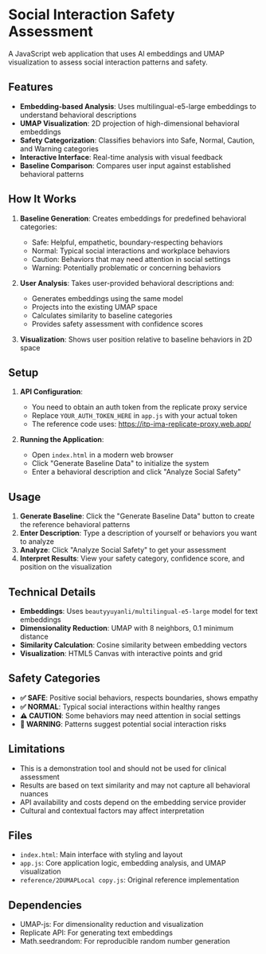 # Social Interaction Safety Assessment

A JavaScript web application that uses AI embeddings and UMAP visualization to assess social interaction patterns and safety.

## Features

- **Embedding-based Analysis**: Uses multilingual-e5-large embeddings to understand behavioral descriptions
- **UMAP Visualization**: 2D projection of high-dimensional behavioral embeddings
- **Safety Categorization**: Classifies behaviors into Safe, Normal, Caution, and Warning categories
- **Interactive Interface**: Real-time analysis with visual feedback
- **Baseline Comparison**: Compares user input against established behavioral patterns

## How It Works

1. **Baseline Generation**: Creates embeddings for predefined behavioral categories:
   - Safe: Helpful, empathetic, boundary-respecting behaviors
   - Normal: Typical social interactions and workplace behaviors
   - Caution: Behaviors that may need attention in social settings
   - Warning: Potentially problematic or concerning behaviors

2. **User Analysis**: Takes user-provided behavioral descriptions and:
   - Generates embeddings using the same model
   - Projects into the existing UMAP space
   - Calculates similarity to baseline categories
   - Provides safety assessment with confidence scores

3. **Visualization**: Shows user position relative to baseline behaviors in 2D space

## Setup

1. **API Configuration**: 
   - You need to obtain an auth token from the replicate proxy service
   - Replace `YOUR_AUTH_TOKEN_HERE` in `app.js` with your actual token
   - The reference code uses: https://itp-ima-replicate-proxy.web.app/

2. **Running the Application**:
   - Open `index.html` in a modern web browser
   - Click "Generate Baseline Data" to initialize the system
   - Enter a behavioral description and click "Analyze Social Safety"

## Usage

1. **Generate Baseline**: Click the "Generate Baseline Data" button to create the reference behavioral patterns
2. **Enter Description**: Type a description of yourself or behaviors you want to analyze
3. **Analyze**: Click "Analyze Social Safety" to get your assessment
4. **Interpret Results**: View your safety category, confidence score, and position on the visualization

## Technical Details

- **Embeddings**: Uses `beautyyuyanli/multilingual-e5-large` model for text embeddings
- **Dimensionality Reduction**: UMAP with 8 neighbors, 0.1 minimum distance
- **Similarity Calculation**: Cosine similarity between embedding vectors
- **Visualization**: HTML5 Canvas with interactive points and grid

## Safety Categories

- **✅ SAFE**: Positive social behaviors, respects boundaries, shows empathy
- **✅ NORMAL**: Typical social interactions within healthy ranges
- **⚠️ CAUTION**: Some behaviors may need attention in social settings
- **🚨 WARNING**: Patterns suggest potential social interaction risks

## Limitations

- This is a demonstration tool and should not be used for clinical assessment
- Results are based on text similarity and may not capture all behavioral nuances
- API availability and costs depend on the embedding service provider
- Cultural and contextual factors may affect interpretation

## Files

- `index.html`: Main interface with styling and layout
- `app.js`: Core application logic, embedding analysis, and UMAP visualization
- `reference/2DUMAPLocal copy.js`: Original reference implementation

## Dependencies

- UMAP-js: For dimensionality reduction and visualization
- Replicate API: For generating text embeddings
- Math.seedrandom: For reproducible random number generation
